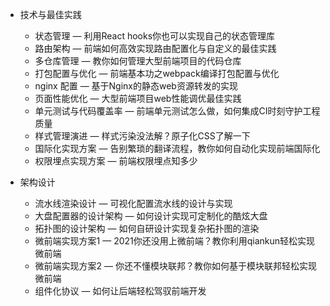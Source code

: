 - 技术与最佳实践
  - 状态管理 — 利用React hooks你也可以实现自己的状态管理库
  - 路由架构  — 前端如何高效实现路由配置化与自定义的最佳实践
  - 多仓库管理 — 教你如何管理大型前端项目的代码仓库
  - 打包配置与优化  — 前端基本功之webpack编译打包配置与优化
  - nginx 配置  —  基于Nginx的静态web资源转发的实现
  - 页面性能优化  — 大型前端项目web性能调优最佳实践
  - 单元测试与代码覆盖率  — 前端单元测试怎么做，如何集成CI时刻守护工程质量
  - 样式管理演进 — 样式污染没法解？原子化CSS了解一下
  - 国际化实现方案  — 告别繁琐的翻译流程，教你如何自动化实现前端国际化
  - 权限埋点实现方案  — 前端权限埋点知多少

- 架构设计

  - 流水线渲染设计  — 可视化配置流水线的设计与实现
  - 大盘配置器的设计架构 — 如何设计实现可定制化的酷炫大盘
  - 拓扑图的设计架构  — 如何自研设计实现复杂拓扑图的渲染
  - 微前端实现方案1 — 2021你还没用上微前端？教你利用qiankun轻松实现微前端
  - 微前端实现方案2 — 你还不懂模块联邦？教你如何基于模块联邦轻松实现微前端
  - 组件化协议  — 如何让后端轻松驾驭前端开发